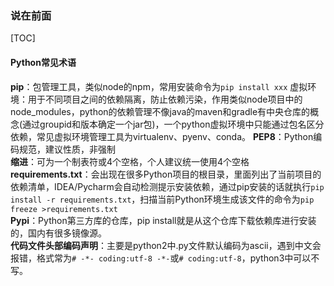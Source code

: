 ### 说在前面
[TOC]
#### Python常见术语
__pip__：包管理工具，类似node的npm，常用安装命令为`pip install xxx`
虚拟环境：用于不同项目之间的依赖隔离，防止依赖污染，作用类似node项目中的node_modules，python的依赖管理不像java的maven和gradle有中央仓库的概念(通过groupid和版本确定一个jar包)，一个python虚拟环境中只能通过包名区分依赖，常见虚拟环境管理工具为virtualenv、pyenv、conda。
__PEP8__：Python编码规范，建议性质，非强制  
__缩进__：可为一个制表符或4个空格，个人建议统一使用4个空格  
__requirements.txt__：会出现在很多Python项目的根目录，里面列出了当前项目的依赖清单，IDEA/Pycharm会自动检测提示安装依赖，通过pip安装的话就执行`pip install -r requirements.txt`，扫描当前Python环境生成该文件的命令为`pip freeze >requirements.txt`  
__Pypi__：Python第三方库的仓库，pip install就是从这个仓库下载依赖库进行安装的，国内有很多镜像源。  
__代码文件头部编码声明__：主要是python2中.py文件默认编码为ascii，遇到中文会报错，格式常为`# -*- coding:utf-8 -*-`或`# coding:utf-8`，python3中可以不写。  

